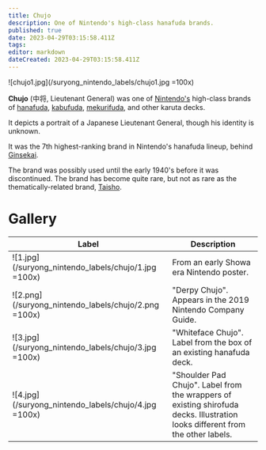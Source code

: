 ```yaml
---
title: Chujo
description: One of Nintendo's high-class hanafuda brands.
published: true
date: 2023-04-29T03:15:58.411Z
tags: 
editor: markdown
dateCreated: 2023-04-29T03:15:58.411Z
---
```


![chujo1.jpg](/suryong_nintendo_labels/chujo1.jpg =100x)

**Chujo** (中将, Lieutenant General) was one of [Nintendo's](/en/hanafuda/manufacturers/nintendo) high-class brands of [hanafuda](/en/hanafuda), [kabufuda](/en/kabufuda), [mekurifuda](/en/mekurifuda), and other karuta decks. 

It depicts a portrait of a Japanese Lieutenant General, though his identity is unknown.

It was the 7th highest-ranking brand in Nintendo's hanafuda lineup, behind [Ginsekai](/en/hanafuda/manufacturers/nintendo/ginsekai).

The brand was possibly used until the early 1940's before it was discontinued. The brand has become quite rare, but not as rare as the thematically-related brand, [Taisho](/en/hanafuda/manufacturers/nintendo/taisho).

# Gallery
| Label | Description |
| --- | --- |
|![1.jpg](/suryong_nintendo_labels/chujo/1.jpg =100x)|From an early Showa era Nintendo poster.|
|![2.png](/suryong_nintendo_labels/chujo/2.png =100x)|"Derpy Chujo". Appears in the 2019 Nintendo Company Guide.|
|![3.jpg](/suryong_nintendo_labels/chujo/3.jpg =100x)|"Whiteface Chujo". Label from the box of an existing hanafuda deck.|
|![4.jpg](/suryong_nintendo_labels/chujo/4.jpg =100x)|"Shoulder Pad Chujo". Label from the wrappers of existing shirofuda decks. Illustration looks different from the other labels.|